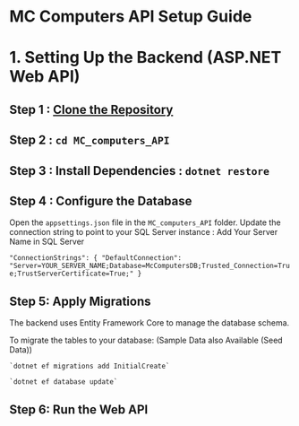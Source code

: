 # MC Computers API Setup Guide

# 1. Setting Up the Backend (ASP.NET Web API) 

## Step 1 : [Clone the Repository](https://github.com/sankagee/MC_computers_API.git)
## Step 2 : `cd MC_computers_API`
## Step 3 : Install Dependencies : `dotnet restore`
## Step 4 : Configure the Database
Open the `appsettings.json` file in the `MC_computers_API` folder.
Update the connection string to point to your SQL Server instance : Add Your Server Name in SQL Server

`"ConnectionStrings": {
    "DefaultConnection": "Server=YOUR_SERVER_NAME;Database=McComputersDB;Trusted_Connection=True;TrustServerCertificate=True;"
}`

## Step 5: Apply Migrations
The backend uses Entity Framework Core to manage the database schema. 

To migrate the tables to your database: (Sample Data also Available (Seed Data))

	`dotnet ef migrations add InitialCreate`
 
	`dotnet ef database update`

## Step 6: Run the Web API
